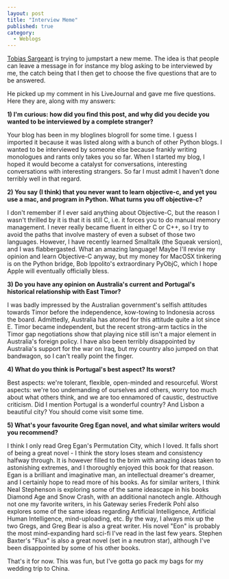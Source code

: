 ```yaml
---
layout: post
title: "Interview Meme"
published: true
category:
  - Weblogs
---
```


[Tobias Sargeant] is trying to jumpstart a new meme. The idea is that
people can leave a message in for instance my blog asking to be
interviewed by me, the catch being that I then get to choose the five
questions that are to be answered.

He picked up my comment in his LiveJournal and gave me five questions.
Here they are, along with my answers:

**1) I'm curious: how did you find this post, and why did you decide you
wanted to be interviewed by a complete stranger?**

Your blog has been in my bloglines blogroll for some time. I guess I
imported it because it was listed along with a bunch of other Python
blogs. I wanted to be interviewed by someone else because frankly
writing monologues and rants only takes you so far. When I started my
blog, I hoped it would become a catalyst for conversations, interesting
conversations with interesting strangers. So far I must admit I haven't
done terribly well in that regard.

**2) You say (I think) that you never want to learn objective-c, and yet
you use a mac, and program in Python. What turns you off objective-c?**

I don't remember if I ever said anything about Objective-C, but the
reason I wasn't thrilled by it is that it is still C, i.e. it forces you
to do manual memory management. I never really became fluent in either C
or C++, so I try to avoid the paths that involve mastery of even a
subset of those two languages. However, I have recently learned
Smalltalk (the Squeak version), and I was flabbergasted. What an amazing
language! Maybe I'll revise my opinion and learn Objective-C anyway, but
my money for MacOSX tinkering is on the Python bridge, Bob Ippolito's
extraordinary PyObjC, which I hope Apple will eventually officially
bless.

**3) Do you have any opinion on Australia's current and Portugal's
historical relationship with East Timor?**

I was badly impressed by the Australian government's selfish attitudes
towards Timor before the independence, kow-towing to Indonesia across
the board. Admittedly, Australia has atoned for this attitude quite a
lot since E. Timor became independent, but the recent strong-arm tactics
in the Timor gap negotiations show that playing nice still isn't a major
element in Australia's foreign policy. I have also been terribly
disappointed by Australia's support for the war on Iraq, but my country
also jumped on that bandwagon, so I can't really point the finger.

**4) What do you think is Portugal's best aspect? Its worst?**

Best aspects: we're tolerant, flexible, open-minded and resourceful.
Worst aspects: we're too undemanding of ourselves and others, worry too
much about what others think, and we are too ennamored of caustic,
destructive criticism. Did I mention Portugal is a wonderful country?
And Lisbon a beautiful city? You should come visit some time.

**5) What's your favourite Greg Egan novel, and what similar writers
would you recommend?**

I think I only read Greg Egan's Permutation City, which I loved. It
falls short of being a great novel - I think the story loses steam and
consistency halfway through. It is however filled to the brim with
amazing ideas taken to astonishing extremes, and I thoroughly enjoyed
this book for that reason. Egan is a brilliant and imaginative man, an
intellectual dreamer's dreamer, and I certainly hope to read more of his
books. As for similar writers, I think Neal Stephenson is exploring some
of the same ideascape in his books Diamond Age and Snow Crash, with an
additional nanotech angle. Although not one my favorite writers, in his
Gateway series Frederik Pohl also explores some of the same ideas
regarding Artificial Intelligence, Artificial Human Intelligence,
mind-uploading, etc. By the way, I always mix up the two Gregs, and Greg
Bear is also a great writer. His novel "Eon" is probably the most
mind-expanding hard sci-fi I've read in the last few years. Stephen
Baxter's "Flux" is also a great novel (set in a neutron star), although
I've been disappointed by some of his other books.

That's it for now. This was fun, but I've gotta go pack my bags for my
wedding trip to China.

  [Tobias Sargeant]: http://www.livejournal.com/users/strangehours/32064.html

